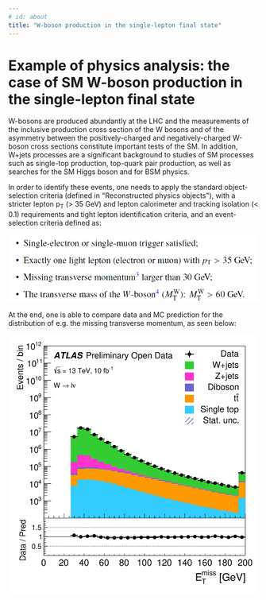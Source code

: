 ```yaml
---
# id: about
title: "W-boson production in the single-lepton final state"
---
```


# Example of physics analysis: the case of SM W-boson production in the single-lepton final state

W-bosons are produced abundantly at the LHC and the measurements of the inclusive production cross section of the W bosons and of the asymmetry between the positively-charged and negatively-charged W-boson cross sections constitute important tests of the SM. In addition, W+jets processes are a significant background to studies of SM processes such as single-top production, top-quark pair production, as well as searches for the SM Higgs boson and for BSM physics.

In order to identify these events, one needs to apply the standard object-selection criteria (defined in "Reconstructed physics objects"), with a stricter lepton p<sub>T</sub> (> 35 GeV) and lepton calorimeter and tracking isolation (< 0.1) requirements and tight lepton identification criteria, and an event-selection criteria defined as:

![path](pictures/SL1.png)

At the end, one is able to compare data and MC prediction for the distribution of e.g. the missing transverse momentum, as seen below:

![path](pictures/SL1_plot.png)
